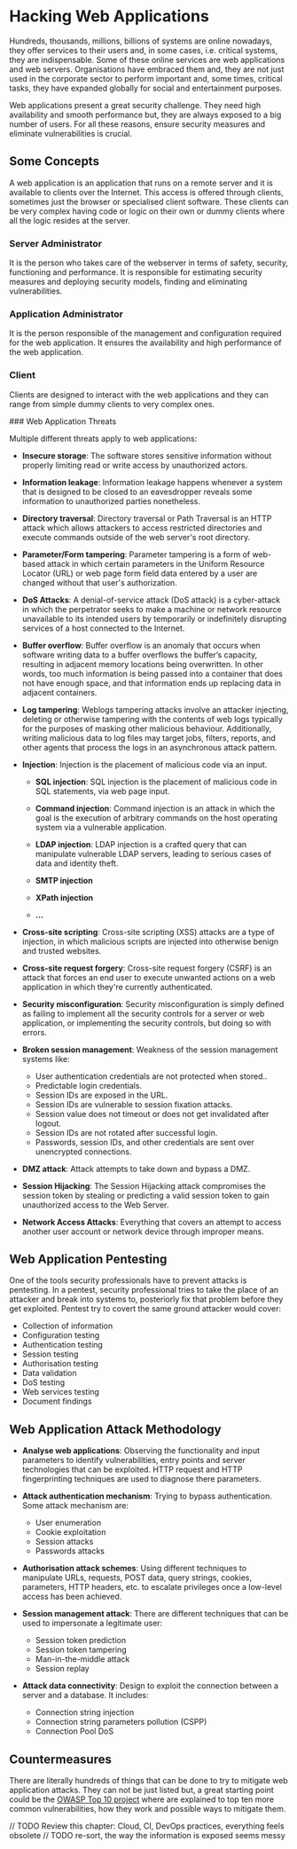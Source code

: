 # Hacking Web Applications

Hundreds, thousands, millions, billions of systems are online nowadays, they offer services to their users and, in some cases, i.e. critical systems, they are indispensable. Some of these online services are web applications and web servers. Organisations have embraced them and, they are not just used in the corporate sector to perform important and, some times, critical tasks, they have expanded globally for social and entertainment purposes.

Web applications present a great security challenge. They need high availability and smooth performance but, they are always exposed to a big number of users. For all these reasons, ensure security measures and eliminate vulnerabilities is crucial.

## Some Concepts

A web application is an application that runs on a remote server and it is available to clients over the Internet. This access is offered through clients, sometimes just the browser or specialised client software. These clients can be very complex having code or logic on their own or dummy clients where all the logic resides at the server.

### Server Administrator

It is the person who takes care of the webserver in terms of safety, security, functioning and performance. It is responsible for estimating security measures and deploying security models, finding and eliminating vulnerabilities.

### Application Administrator

It is the person responsible of the management and configuration required for the web application. It ensures the availability and high performance of the web application.

### Client

Clients are designed to interact with the web applications and they can range from simple dummy clients to very complex ones.

### Web Application Threats

Multiple different threats apply to web applications:

* **Insecure storage**: The software stores sensitive information without properly limiting read or write access by unauthorized actors.

* **Information leakage**: Information leakage happens whenever a system that is designed to be closed to an eavesdropper reveals some information to unauthorized parties nonetheless.

* **Directory traversal**: Directory traversal or Path Traversal is an HTTP attack which allows attackers to access restricted directories and execute commands outside of the web server's root directory.

* **Parameter/Form tampering**: Parameter tampering is a form of web-based attack in which certain parameters in the Uniform Resource Locator (URL) or web page form field data entered by a user are changed without that user's authorization.

* **DoS Attacks**: A denial-of-service attack (DoS attack) is a cyber-attack in which the perpetrator seeks to make a machine or network resource unavailable to its intended users by temporarily or indefinitely disrupting services of a host connected to the Internet.

* **Buffer overflow**: Buffer overflow is an anomaly that occurs when software writing data to a buffer overflows the buffer’s capacity, resulting in adjacent memory locations being overwritten. In other words, too much information is being passed into a container that does not have enough space, and that information ends up replacing data in adjacent containers.

* **Log tampering**: Weblogs tampering attacks involve an attacker injecting, deleting or otherwise tampering with the contents of web logs typically for the purposes of masking other malicious behaviour. Additionally, writing malicious data to log files may target jobs, filters, reports, and other agents that process the logs in an asynchronous attack pattern.

* **Injection**: Injection is the placement of malicious code via an input.

    * **SQL injection**: SQL injection is the placement of malicious code in SQL statements, via web page input.

    * **Command injection**: Command injection is an attack in which the goal is the execution of arbitrary commands on the host operating system via a vulnerable application.

    * **LDAP injection**: LDAP injection is a crafted query that can manipulate vulnerable LDAP servers, leading to serious cases of data and identity theft.

    * **SMTP injection**

    * **XPath injection**

    * **...**

* **Cross-site scripting**: Cross-site scripting (XSS) attacks are a type of injection, in which malicious scripts are injected into otherwise benign and trusted websites.

* **Cross-site request forgery**: Cross-site request forgery (CSRF) is an attack that forces an end user to execute unwanted actions on a web application in which they're currently authenticated.

* **Security misconfiguration**: Security misconfiguration is simply defined as failing to implement all the security controls for a server or web application, or implementing the security controls, but doing so with errors.

* **Broken session management**: Weakness of the session management systems like:

    * User authentication credentials are not protected when stored..
    * Predictable login credentials.
    * Session IDs are exposed in the URL.
    * Session IDs are vulnerable to session fixation attacks.
    * Session value does not timeout or does not get invalidated after logout.
    * Session IDs are not rotated after successful login.
    * Passwords, session IDs, and other credentials are sent over unencrypted connections.

* **DMZ attack**: Attack attempts to take down and bypass a DMZ.

* **Session Hijacking**: The Session Hijacking attack compromises the session token by stealing or predicting a valid session token to gain unauthorized access to the Web Server.

* **Network Access Attacks**: Everything that covers an attempt to access another user account or network device through improper means.

## Web Application Pentesting

One of the tools security professionals have to prevent attacks is pentesting. In a pentest, security professional tries to take the place of an attacker and break into systems to, posteriorly fix that problem before they get exploited. Pentest try to covert the same ground attacker would cover:

* Collection of information
* Configuration testing
* Authentication testing
* Session testing
* Authorisation testing
* Data validation
* DoS testing
* Web services testing
* Document findings

## Web Application Attack Methodology

* **Analyse web applications**: Observing the functionality and input parameters to identify vulnerabilities, entry points and server technologies that can be exploited. HTTP request and HTTP fingerprinting techniques are used to diagnose there parameters.

* **Attack authentication mechanism**: Trying to bypass authentication. Some attack mechanism are:

    * User enumeration
    * Cookie exploitation
    * Session attacks
    * Passwords attacks

* **Authorisation attack schemes**: Using different techniques to manipulate URLs, requests, POST data, query strings, cookies, parameters, HTTP headers, etc. to escalate privileges once a low-level access has been achieved.

* **Session management attack**: There are different techniques that can be used to impersonate a legitimate user:

    * Session token prediction
    * Session token tampering
    * Man-in-the-middle attack
    * Session replay

* **Attack data connectivity**: Design to exploit the connection between a server and a database. It includes:

    * Connection string injection
    * Connection string parameters pollution (CSPP)
    * Connection Pool DoS

## Countermeasures

There are literally hundreds of things that can be done to try to mitigate web application attacks. They can not be just listed but, a great starting point could be the [OWASP Top 10 project](https://owasp.org/www-project-top-ten/) where are explained to top ten more common vulnerabilities, how they work and possible ways to mitigate them.

// TODO Review this chapter: Cloud, CI, DevOps practices, everything feels obsolete
// TODO re-sort, the way the information is exposed seems messy